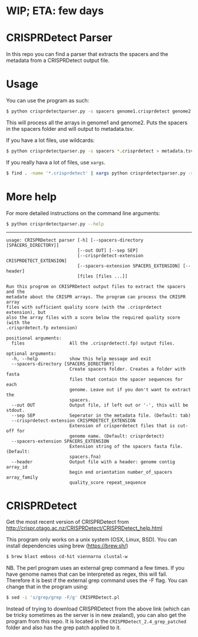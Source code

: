 # WIP; ETA: few days

# CRISPRDetect Parser

In this repo you can find a parser that extracts the spacers and the metadata
from a CRISPRDetect output file.

# Usage

You can use the program as such:

```sh
$ python crisprdetectparser.py -s spacers genome1.crisprdetect genome2.crisprdetect > metadata.tsv
```

This will process all the arrays in genome1 and genome2. Puts the spacers in the
spacers folder and will output to metadata.tsv.

If you have a lot files, use wildcards:

```sh
$ python crisprdetectparser.py -s spacers *.crisprdetect > metadata.tsv
```

If you really hava a lot of files, use `xargs`.

```sh
$ find . -name '*.crisprdetect' | xargs python crisprdetectparser.py -s spacers > metadata.tsv
```

# More help

For more detailed instructions on the command line arguments:

```sh
$ python crisprdetectparser.py --help
```

----

```
usage: CRISPRDetect parser [-h] [--spacers-directory [SPACERS_DIRECTORY]]
                           [--out OUT] [--sep SEP]
                           [--crisprdetect-extension CRISPRDETECT_EXTENSION]
                           [--spacers-extension SPACERS_EXTENSION] [--header]
                           [files [files ...]]

Run this progrom on CRISPRDetect output files to extract the spacers and the
metadate about the CRISPR arrays. The program can process the CRISPR array
files with sufficient quality score (with the .crisprdetect extension), but
also the array files with a score below the required quality score (with the
.crisprdetect.fp extension)

positional arguments:
  files                 All the .crisprdetect(.fp) output files.

optional arguments:
  -h, --help            show this help message and exit
  --spacers-directory [SPACERS_DIRECTORY]
                        Create spacers folder. Creates a folder with fasta
                        files that contain the spacer sequences for each
                        genome. Leave out if you don't want to extract the
                        spacers.
  --out OUT             Output file, if left out or '-', this will be stdout.
  --sep SEP             Seperator in the metadata file. (Default: tab)
  --crisprdetect-extension CRISPRDETECT_EXTENSION
                        Extension of crisperdetect files that is cut-off for
                        genome name. (Default: crisprdetect)
  --spacers-extension SPACERS_EXTENSION
                        Extension string of the spacers fasta file. (Default:
                        spacers.fna)
  --header              Output file with a header: genome contig array_id
                        begin end orientation number_of_spacers array_family
                        quality_score repeat_sequence
```

# CRISPRDetect

Get the most recent version of CRISPRDetect from http://crispr.otago.ac.nz/CRISPRDetect/CRISPRDetect_help.html

This program only works on a unix system (OSX, Linux, BSD). You can install dependencies using brew (https://brew.sh/)

```sh
$ brew blast emboss cd-hit viennarna clustal-w 
```

NB. The perl program uses an external grep command a few times. If you have 
genome names that can be interpreted as regex, this will fail. Therefore it 
is best if the external grep command uses the -F flag. You can change that 
in the program using:

```sh
$ sed -i 's/grep/grep -F/g' CRISPRDetect.pl
```

Instead of trying to download CRISPRDetect from the above link (which can be
tricky sometimes as the server is in new zealand), you can also get the program
from this repo. It is located in the `CRISPRDetect_2.4_grep_patched` folder
and also has the grep patch applied to it. 
